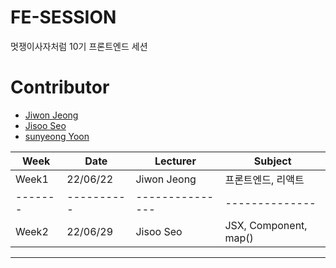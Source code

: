 # FE-SESSION
멋쟁이사자처럼 10기 프론트엔드 세션
# Contributor
- [Jiwon Jeong](https://github.com/seunguri)
- [Jisoo Seo](https://github.com/myeongjunkim)
- [sunyeong Yoon](https://github.com/unanchoi)


| Week  | Date     | Lecturer      | Subject      |
|-------|----------|---------------|--------------|
| Week1 | 22/06/22 | Jiwon Jeong  | 프론트엔드, 리액트  |
|-------|----------|---------------|--------------|
| Week2 | 22/06/29 | Jisoo Seo  | JSX, Component, map() |
---
